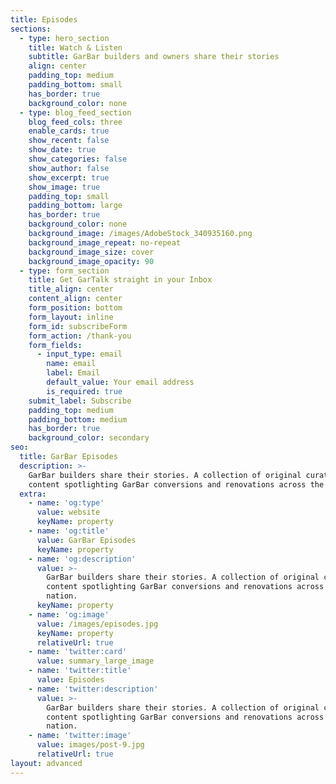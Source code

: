 ```yaml
---
title: Episodes
sections:
  - type: hero_section
    title: Watch & Listen
    subtitle: GarBar builders and owners share their stories
    align: center
    padding_top: medium
    padding_bottom: small
    has_border: true
    background_color: none
  - type: blog_feed_section
    blog_feed_cols: three
    enable_cards: true
    show_recent: false
    show_date: true
    show_categories: false
    show_author: false
    show_excerpt: true
    show_image: true
    padding_top: small
    padding_bottom: large
    has_border: true
    background_color: none
    background_image: /images/AdobeStock_340935160.png
    background_image_repeat: no-repeat
    background_image_size: cover
    background_image_opacity: 90
  - type: form_section
    title: Get GarTalk straight in your Inbox
    title_align: center
    content_align: center
    form_position: bottom
    form_layout: inline
    form_id: subscribeForm
    form_action: /thank-you
    form_fields:
      - input_type: email
        name: email
        label: Email
        default_value: Your email address
        is_required: true
    submit_label: Subscribe
    padding_top: medium
    padding_bottom: medium
    has_border: true
    background_color: secondary
seo:
  title: GarBar Episodes
  description: >-
    GarBar builders share their stories. A collection of original curated
    content spotlighting GarBar conversions and renovations across the nation.
  extra:
    - name: 'og:type'
      value: website
      keyName: property
    - name: 'og:title'
      value: GarBar Episodes
      keyName: property
    - name: 'og:description'
      value: >-
        GarBar builders share their stories. A collection of original curated
        content spotlighting GarBar conversions and renovations across the
        nation.
      keyName: property
    - name: 'og:image'
      value: /images/episodes.jpg
      keyName: property
      relativeUrl: true
    - name: 'twitter:card'
      value: summary_large_image
    - name: 'twitter:title'
      value: Episodes
    - name: 'twitter:description'
      value: >-
        GarBar builders share their stories. A collection of original curated
        content spotlighting GarBar conversions and renovations across the
        nation.
    - name: 'twitter:image'
      value: images/post-9.jpg
      relativeUrl: true
layout: advanced
---
```


